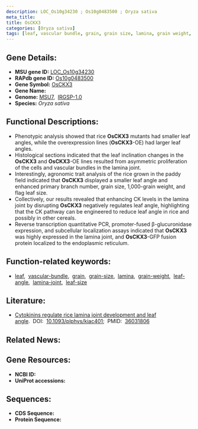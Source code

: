 ```yaml
---
description: LOC_Os10g34230 ; Os10g0483500 ; Oryza sativa
meta_title:
title: OsCKX3
categories: [Oryza sativa]
tags: [leaf, vascular bundle, grain, grain size, lamina, grain weight, leaf angle, lamina joint, leaf size]
---
```


## Gene Details:
- **MSU gene ID:** [LOC_Os10g34230](http://rice.uga.edu/cgi-bin/ORF_infopage.cgi?orf=LOC_Os10g34230)  
- **RAPdb gene ID:** [Os10g0483500](https://rapdb.dna.affrc.go.jp/locus/?name=Os10g0483500)  
- **Gene Symbol:** <u>OsCKX3</u>
- **Gene Name:**
- **Genome:**  [MSU7](http://rice.uga.edu/),&nbsp;&nbsp;[IRGSP-1.0](https://rapdb.dna.affrc.go.jp/download/irgsp1.html)
- **Species:** *Oryza sativa*

## Functional Descriptions:
   - Phenotypic analysis showed that rice **OsCKX3** mutants had smaller leaf angles, while the overexpression lines (**OsCKX3**-OE) had larger leaf angles.
   - Histological sections indicated that the leaf inclination changes in the **OsCKX3** and **OsCKX3**-OE lines resulted from asymmetric proliferation of the cells and vascular bundles in the lamina joint.
   - Interestingly, agronomic trait analysis of the rice grown in the paddy field indicated that **OsCKX3** displayed a smaller leaf angle and enhanced primary branch number, grain size, 1,000-grain weight, and flag leaf size.
   - Collectively, our results revealed that enhancing CK levels in the lamina joint by disrupting **OsCKX3** negatively regulates leaf angle, highlighting that the CK pathway can be engineered to reduce leaf angle in rice and possibly in other cereals.
   - Reverse transcription quantitative PCR, promoter-fused β-glucuronidase expression, and subcellular localization assays indicated that **OsCKX3** was highly expressed in the lamina joint, and **OsCKX3**-GFP fusion protein localized to the endoplasmic reticulum.

## Function-related keywords:
   - [leaf](/tags/leaf/),&nbsp;&nbsp;[vascular-bundle](/tags/vascular-bundle/),&nbsp;&nbsp;[grain](/tags/grain/),&nbsp;&nbsp;[grain-size](/tags/grain-size/),&nbsp;&nbsp;[lamina](/tags/lamina/),&nbsp;&nbsp;[grain-weight](/tags/grain-weight/),&nbsp;&nbsp;[leaf-angle](/tags/leaf-angle/),&nbsp;&nbsp;[lamina-joint](/tags/lamina-joint/),&nbsp;&nbsp;[leaf-size](/tags/leaf-size/)

## Literature:
   - [Cytokinins regulate rice lamina joint development and leaf angle](https://www.doi.org/10.1093/plphys/kiac401).&nbsp;&nbsp;DOI:&nbsp;&nbsp;[10.1093/plphys/kiac401](https://www.doi.org/10.1093/plphys/kiac401);&nbsp;&nbsp;PMID:&nbsp;&nbsp;[36031806](https://pubmed.ncbi.nlm.nih.gov/36031806/)

## Related News:

## Gene Resources:
- **NCBI ID:**  []()
- **UniProt accessions:** [](https://www.uniprot.org/uniprotkb//entry)

## Sequences:
- **CDS Sequence:**
- **Protein Sequence:**
